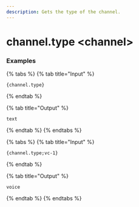```yaml
---
description: Gets the type of the channel.
---
```


# channel.type &lt;channel>

### Examples

{% tabs %}
{% tab title="Input" %}

```text
{channel.type}
```

{% endtab %}

{% tab title="Output" %}

```text
text
```

{% endtab %}
{% endtabs %}

{% tabs %}
{% tab title="Input" %}

```text
{channel.type;vc-1}
```

{% endtab %}

{% tab title="Output" %}

```text
voice
```

{% endtab %}
{% endtabs %}
